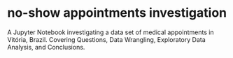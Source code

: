 # no-show appointments investigation
A Jupyter Notebook investigating a data set of medical appointments in Vitória, Brazil. Covering Questions, Data Wrangling, Exploratory Data Analysis, and Conclusions.
